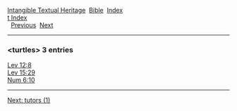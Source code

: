 [Intangible Textual Heritage](../../index)  [Bible](../index) 
[Index](index)   
[t Index](_t_)  
  [Previous](c11850)  [Next](c11852) 

------------------------------------------------------------------------

### &lt;turtles&gt; 3 entries

[Lev 12:8](../kjv/lev012.htm#008)  
[Lev 15:29](../kjv/lev015.htm#029)  
[Num 6:10](../kjv/num006.htm#010)  

------------------------------------------------------------------------

[Next: tutors (1)](c11852)
